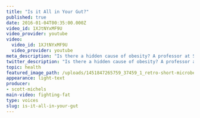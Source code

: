 ```yaml
---
title: "Is it All in Your Gut?"
published: true
date: 2016-01-04T00:35:00.000Z
video_id: 1XJtNYxMF9U
video_provider: youtube
video:
  video_id: 1XJtNYxMF9U
  video_provider: youtube
meta_description: "Is there a hidden cause of obesity? A professor at Stanford thinks the answer might lie with the 100 trillion microbes living in our bodies. "
twitter_description: "Is there a hidden cause of obesity? A professor at Stanford thinks the answer might lie with the 100 trillion microbes living in our bodies. "
topic: health
featured_image_path: /uploads/1451847265759_37459_1_retro-short-microbes.jpg
appearance: light-text
producer:
- scott-michels
main-video: fighting-fat
type: voices
slug: is-it-all-in-your-gut
---
```

